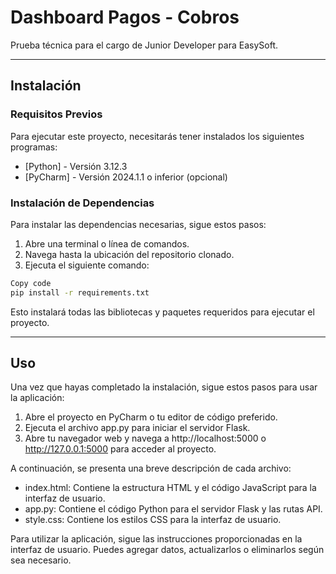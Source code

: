 # Dashboard Pagos - Cobros
Prueba técnica para el cargo de Junior Developer para EasySoft.

---

## Instalación

### Requisitos Previos
Para ejecutar este proyecto, necesitarás tener instalados los siguientes programas:

- [Python] - Versión 3.12.3
- [PyCharm] - Versión 2024.1.1 o inferior (opcional)

### Instalación de Dependencias
Para instalar las dependencias necesarias, sigue estos pasos:

1. Abre una terminal o línea de comandos.
2. Navega hasta la ubicación del repositorio clonado.
3. Ejecuta el siguiente comando:

```bash
Copy code
pip install -r requirements.txt
```

Esto instalará todas las bibliotecas y paquetes requeridos para ejecutar el proyecto.

---

## Uso
Una vez que hayas completado la instalación, sigue estos pasos para usar la aplicación:

1. Abre el proyecto en PyCharm o tu editor de código preferido.
2. Ejecuta el archivo app.py para iniciar el servidor Flask.
3. Abre tu navegador web y navega a http://localhost:5000 o http://127.0.0.1:5000 para acceder al proyecto.

A continuación, se presenta una breve descripción de cada archivo:

- index.html: Contiene la estructura HTML y el código JavaScript para la interfaz de usuario.
- app.py: Contiene el código Python para el servidor Flask y las rutas API.
- style.css: Contiene los estilos CSS para la interfaz de usuario.

Para utilizar la aplicación, sigue las instrucciones proporcionadas en la interfaz de usuario. Puedes agregar datos, actualizarlos o eliminarlos según sea necesario.